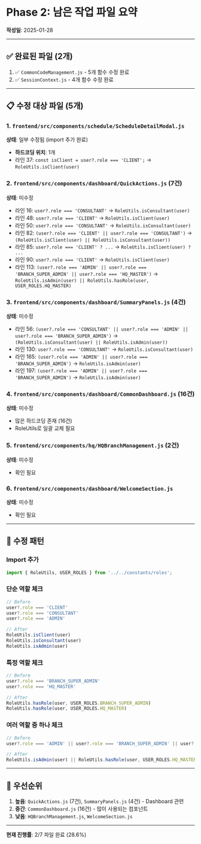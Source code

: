 # Phase 2: 남은 작업 파일 요약

**작성일**: 2025-01-28

---

## ✅ 완료된 파일 (2개)

1. ✅ `CommonCodeManagement.js` - 5개 함수 수정 완료
2. ✅ `SessionContext.js` - 4개 함수 수정 완료

---

## 📋 수정 대상 파일 (5개)

### 1. `frontend/src/components/schedule/ScheduleDetailModal.js`
**상태**: 일부 수정됨 (import 추가 완료)
- **하드코딩 위치**: 1개
- 라인 37: `const isClient = user?.role === 'CLIENT';` → `RoleUtils.isClient(user)`

### 2. `frontend/src/components/dashboard/QuickActions.js` (7건)
**상태**: 미수정
- 라인 16: `user?.role === 'CONSULTANT'` → `RoleUtils.isConsultant(user)`
- 라인 48: `user?.role === 'CLIENT'` → `RoleUtils.isClient(user)`
- 라인 50: `user?.role === 'CONSULTANT'` → `RoleUtils.isConsultant(user)`
- 라인 82: `(user?.role === 'CLIENT' || user?.role === 'CONSULTANT')` → `(RoleUtils.isClient(user) || RoleUtils.isConsultant(user))`
- 라인 85: `user?.role === 'CLIENT' ? ...` → `RoleUtils.isClient(user) ? ...`
- 라인 90: `user?.role === 'CLIENT'` → `RoleUtils.isClient(user)`
- 라인 113: `(user?.role === 'ADMIN' || user?.role === 'BRANCH_SUPER_ADMIN' || user?.role === 'HQ_MASTER')` → `RoleUtils.isAdmin(user) || RoleUtils.hasRole(user, USER_ROLES.HQ_MASTER)`

### 3. `frontend/src/components/dashboard/SummaryPanels.js` (4건)
**상태**: 미수정
- 라인 56: `(user?.role === 'CONSULTANT' || user?.role === 'ADMIN' || user?.role === 'BRANCH_SUPER_ADMIN')` → `(RoleUtils.isConsultant(user) || RoleUtils.isAdmin(user))`
- 라인 130: `user?.role === 'CONSULTANT'` → `RoleUtils.isConsultant(user)`
- 라인 165: `(user?.role === 'ADMIN' || user?.role === 'BRANCH_SUPER_ADMIN')` → `RoleUtils.isAdmin(user)`
- 라인 197: `(user?.role === 'ADMIN' || user?.role === 'BRANCH_SUPER_ADMIN')` → `RoleUtils.isAdmin(user)`

### 4. `frontend/src/components/dashboard/CommonDashboard.js` (16건)
**상태**: 미수정
- 많은 하드코딩 존재 (16건)
- RoleUtils로 일괄 교체 필요

### 5. `frontend/src/components/hq/HQBranchManagement.js` (2건)
**상태**: 미수정
- 확인 필요

### 6. `frontend/src/components/dashboard/WelcomeSection.js`
**상태**: 미수정
- 확인 필요

---

## 📝 수정 패턴

### Import 추가
```javascript
import { RoleUtils, USER_ROLES } from '../../constants/roles';
```

### 단순 역할 체크
```javascript
// Before
user?.role === 'CLIENT'
user?.role === 'CONSULTANT'
user?.role === 'ADMIN'

// After
RoleUtils.isClient(user)
RoleUtils.isConsultant(user)
RoleUtils.isAdmin(user)
```

### 특정 역할 체크
```javascript
// Before
user?.role === 'BRANCH_SUPER_ADMIN'
user?.role === 'HQ_MASTER'

// After
RoleUtils.hasRole(user, USER_ROLES.BRANCH_SUPER_ADMIN)
RoleUtils.hasRole(user, USER_ROLES.HQ_MASTER)
```

### 여러 역할 중 하나 체크
```javascript
// Before
user?.role === 'ADMIN' || user?.role === 'BRANCH_SUPER_ADMIN' || user?.role === 'HQ_MASTER'

// After
RoleUtils.isAdmin(user) || RoleUtils.hasRole(user, USER_ROLES.HQ_MASTER)
```

---

## 🎯 우선순위

1. **높음**: `QuickActions.js` (7건), `SummaryPanels.js` (4건) - Dashboard 관련
2. **중간**: `CommonDashboard.js` (16건) - 많이 사용되는 컴포넌트
3. **낮음**: `HQBranchManagement.js`, `WelcomeSection.js`

---

**현재 진행률**: 2/7 파일 완료 (28.6%)

